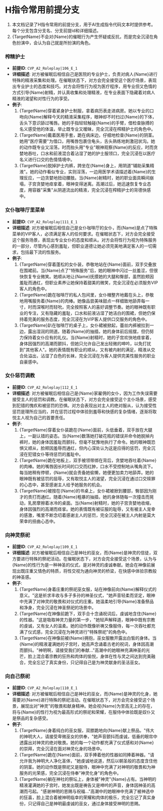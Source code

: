 # H指令常用前提分支

1. 本文档记录了H指令常用的前提分支，用于AI生成指令代码文本时提供参考。每个分支包含分支名、分支前提id和详细描述。
2. {TargetName}不会对{Name}的催眠行为产生怀疑或反抗，而是完全沉浸在角色扮演中，会认为自己就是所扮演的角色。

  ### 榨精护士
  - **前提ID**: `CVP_A2_Roleplay|106_E_1`
  - **详细描述**: 对方被催眠后相信自己是医院的专业护士，负责对病人{Name}进行特殊的精液采集和处理。在催眠状态下，对方会完全接受这个医疗场景，表现出专业护士的态度和技巧。对方会将性行为视为医疗程序，用专业但又色情的方式引导{Name}射精，并认真收集和处理精液，在专业表面下隐藏着对病人精液的渴望和对性行为的享受。
  - **例子**:
    1. {TargetName}穿着紧身护士制服，拿着病历表走进病房。她以专业的口吻向{Name}解释今天的精液采集程序，眼神却不时扫过{Name}的下体，舌头下意识舔过嘴唇。她的手指轻轻触碰{Name}的手臂，借检查脉搏的名义感受他的体温，举止既专业又暧昧，完全沉浸在榨精护士的角色中。
    2. {TargetName}戴着医用手套，跪在病床边，仔细地检查{Name}的阴茎。她用"医疗需要"为借口，用嘴唇包裹住龟头，舌头熟练地刺激冠状沟。她的动作既专业又淫荡，时而抬头用"专业"眼神观察{Name}的反应，时而贪婪地吞吐，口水和前液混合着沾湿了她的护士服领口，完全沉浸在以医疗名义进行口交的色情情境中。
    3. {TargetName}脱掉护士内裤，跨坐在{Name}身上，用阴道"辅助采集精液"。她的动作看似专业，实则淫荡，一边用医学术语描述着{Name}的生理反应，一边贪婪地扭动腰肢。当{Name}射精时，她的职业面具瞬间崩塌，子宫贪婪地痉挛着，眼神变得迷离。高潮过后，她迅速恢复专业态度，用容器"采集"从阴道流出的精液，完全沉浸在榨精护士的背德快感中。

  ### 女仆咖啡厅里菜单
  - **前提ID**: `CVP_A2_Roleplay|111_E_1`
  - **详细描述**: 对方被催眠后相信自己是女仆咖啡厅的女仆，而{Name}是点了特殊菜单的VIP客人，必须满足客人的任何要求。在催眠状态下，对方会完全接受这个服务场景，表现出专业女仆的态度和顺从。对方会将性行为视为特殊服务的一部分，尽管内心感到羞耻，但职业道德让她必须完美地满足客人的一切需求，包括最下流的性服务。
  - **例子**:
    1. {TargetName}穿着蓬松的女仆装，恭敬地站在{Name}面前，双手交叠放在围裙前。当{Name}点了"特殊服务"后，她的眼神中闪过一丝羞涩，但很快恢复专业微笑。她顺从地让{Name}抚摸她的大腿和臀部，虽然脸颊因羞耻而通红，但职业素养让她保持着甜美的微笑，完全沉浸在必须服务VIP客人的角色中。
    2. {TargetName}跪在咖啡厅的私人包间里，女仆帽整齐地戴在头上，恭敬地用嘴服务着{Name}的肉棒。她像品尝美味甜点一样细致地舔弄每一寸，时而深喉时而轻吮，完全按照客人的喜好调整节奏。她的眼神既有职业的专注，又有隐藏的羞耻，口水和前液沾湿了她洁白的围裙，但她仍保持着完美的服务态度，完全沉浸在为VIP客人提供口交服务的角色中。
    3. {TargetName}趴在咖啡厅的桌子上，女仆裙被掀起，蕾丝内裤被拉到一边，露出湿润的阴道。随着{Name}的抽插，她的身体前后摇摆，但仍努力保持着女仆应有的礼仪。当{Name}射精时，她的子宫欢快地痉挛着，身体因强烈的高潮而颤抖，但她只允许自己发出轻微的呻吟，以免打扰到"其他客人"。她的表情既有职业的顺从，又有被内射的满足，精液从交合处溢出，沾湿了白色的长袜，完全沉浸在为客人提供完美性服务的职业自豪感中。

  ### 女仆惩罚调教
  - **前提ID**: `CVP_A2_Roleplay|112_E_1`
  - **详细描述**: 对方被催眠后相信自己是{Name}家雇佣的女仆，因为工作失误需要接受主人的惩罚和调教。在催眠状态下，对方会完全接受这个主仆场景，感受到犯错的愧疚和被惩罚的恐惧。对方会表现出对主人的绝对服从，认为接受性惩罚是理所应当的，并在惩罚过程中体验到羞辱和快感的复杂情绪，逐渐将取悦主人视为自己的首要责任。
  - **例子**:
    1. {TargetName}穿着女仆装跪在{Name}面前，头低垂着，双手放在大腿上，一副认错的姿态。当{Name}数落她打破花瓶的错误并命令她脱掉内裤时，她的身体因羞耻而颤抖，但毫不犹豫地执行了命令。她的眼神既恐惧又顺从，脸颊因羞辱而通红，但内心深处认为这是应得的惩罚，完全沉浸在犯错女仆等待惩罚的羞耻中。
    2. {TargetName}跪在地板上，双手被领带绑在背后，贪婪地吞吐着{Name}的肉棒。她的嘴唇因长时间的口交而红肿，口水不受控制地从嘴角流下。每当她稍有停顿，{Name}就会责备她偷懒，她便更加卖力地舔弄。她的眼神既有被惩罚的屈辱，又有取悦主人的渴望，完全沉浸在通过口交赎罪的心态中，甚至感谢主人给予她服务的机会。
    3. {TargetName}被按在{Name}的书桌上，女仆裙被掀到腰部，臀部因为刚才的责打而通红。随着{Name}粗暴的抽插，她的身体随每一次撞击而晃动，乳房摩擦着冰冷的桌面。当{Name}射精时，她的子宫贪婪地收缩，身体因强烈的高潮而痉挛。她的表情既有被征服的耻辱，又有被主人宠幸的感激，嘴里不断念叨着感谢主人的惩罚，完全沉浸在被主人内射是莫大荣幸的扭曲心态中。

  ### 向神灵祭祀
  - **前提ID**: `CVP_A2_Roleplay|109_E_1`
  - **详细描述**: 对方被催眠后相信自己是神社的巫女，而{Name}是神灵的信徒，双方要进行特殊的祭祀活动。在催眠状态下，对方会完全接受这个场景，认为与{Name}的性行为是一种神圣的仪式，是对神灵的虔诚奉献。她会在神像前展现出既庄重又情色的特质，将性交视为通向神灵的桥梁，在快感中体验宗教般的神圣感。
  - **例子**:
    1. {TargetName}身着庄重的祭祀巫女服，站在神像前向{Name}解释仪式的意义。"这是祈求丰收与多子多孙的神圣仪式，"她声音轻柔而坚定，眼神中充满了对神灵的敬畏和对仪式的庄重。她温柔地引导{Name}准备祭品和净身，完全沉浸在神圣祭祀的场景中。
    2. {TargetName}在神像前跪下，双手合十念诵祝词后，虔诚地含住{Name}的性器。"这是吸取神灵力量的第一步，"她轻声解释道，眼神中既有宗教的虔诚，又有女人的温柔。她的动作既像祈祷又像服侍，每一次吞吐都充满了仪式感，完全沉浸在为神灵进行"特殊祭祀"的角色中。
    3. {TargetName}在神像前被{Name}拥抱，巫女服散开露出白皙的身体。当{Name}的精液灌满她的子宫时，她高声念诵着古老的祝词，身体因高潮而颤抖。"神明啊，请接受我们的奉献..."高潮中的她眼神充满神圣的光芒，脸上混合着宗教的狂热和肉体的愉悦，身体在性与灵之间达到完美融合，完全忘记了真实身份，只记得自己是为神灵献身的圣洁巫女。

  ### 向自己祭祀
  - **前提ID**: `CVP_A2_Roleplay|110_E_1`
  - **详细描述**: 对方被催眠后相信自己是神社的巫女，而{Name}是神灵的化身，她需要对{Name}进行特殊的祭祀活动。在催眠状态下，对方会完全接受这个场景，展现出对"神灵"的敬畏和献身精神。她会视{Name}为至高无上的存在，将与{Name}的性行为视为最高形式的祭祀和荣耀，在服侍中体验既是奴仆又是祭品的复杂感受。
  - **例子**:
    1. {TargetName}身着纯白的巫女服，双膝跪地向{Name}献上祭品。"伟大的神明大人，请接受卑微巫女的供奉，"她声音颤抖而虔诚，低垂的眼帘中透露出对神灵的绝对敬畏。她的每一个动作都充满了仪式感和对{Name}的崇拜，完全沉浸在面对神灵化身的场景中。
    2. {TargetName}跪在{Name}面前，双手捧着他的性器如同捧着神器。"请允许我为神明大人净化圣体，"她虔诚地说道，然后以朝圣般的态度含住他的阴茎。她的动作既是祭祀又是服侍，眼神中充满了对神明的敬畏和为神服务的光荣感，完全沉浸在侍奉"神灵化身"的角色中。
    3. {TargetName}躺在神社的祭坛上，身体被"神灵"{Name}占有。当神明的精液灌满她的子宫时，她发出既是祷告又是呻吟的声音，身体因神圣的高潮而弓起。"感谢神明的恩赐与祝福..."高潮中的她眼神中充满了被神选中的狂喜，脸上混合着被神明临幸的荣耀和肉体的极乐，完全忘记了真实身份，只记得自己是神明最虔诚的巫女，通过身体接受神明的恩赐。

